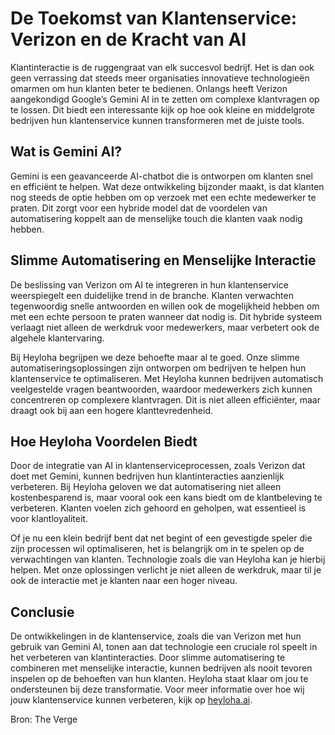 # De Toekomst van Klantenservice: Verizon en de Kracht van AI

Klantinteractie is de ruggengraat van elk succesvol bedrijf. Het is dan ook geen verrassing dat steeds meer organisaties innovatieve technologieën omarmen om hun klanten beter te bedienen. Onlangs heeft Verizon aangekondigd Google’s Gemini AI in te zetten om complexe klantvragen op te lossen. Dit biedt een interessante kijk op hoe ook kleine en middelgrote bedrijven hun klantenservice kunnen transformeren met de juiste tools.

## Wat is Gemini AI?

Gemini is een geavanceerde AI-chatbot die is ontworpen om klanten snel en efficiënt te helpen. Wat deze ontwikkeling bijzonder maakt, is dat klanten nog steeds de optie hebben om op verzoek met een echte medewerker te praten. Dit zorgt voor een hybride model dat de voordelen van automatisering koppelt aan de menselijke touch die klanten vaak nodig hebben.

## Slimme Automatisering en Menselijke Interactie

De beslissing van Verizon om AI te integreren in hun klantenservice weerspiegelt een duidelijke trend in de branche. Klanten verwachten tegenwoordig snelle antwoorden en willen ook de mogelijkheid hebben om met een echte persoon te praten wanneer dat nodig is. Dit hybride systeem verlaagt niet alleen de werkdruk voor medewerkers, maar verbetert ook de algehele klantervaring.

Bij Heyloha begrijpen we deze behoefte maar al te goed. Onze slimme automatiseringsoplossingen zijn ontworpen om bedrijven te helpen hun klantenservice te optimaliseren. Met Heyloha kunnen bedrijven automatisch veelgestelde vragen beantwoorden, waardoor medewerkers zich kunnen concentreren op complexere klantvragen. Dit is niet alleen efficiënter, maar draagt ook bij aan een hogere klanttevredenheid.

## Hoe Heyloha Voordelen Biedt

Door de integratie van AI in klantenserviceprocessen, zoals Verizon dat doet met Gemini, kunnen bedrijven hun klantinteracties aanzienlijk verbeteren. Bij Heyloha geloven we dat automatisering niet alleen kostenbesparend is, maar vooral ook een kans biedt om de klantbeleving te verbeteren. Klanten voelen zich gehoord en geholpen, wat essentieel is voor klantloyaliteit.

Of je nu een klein bedrijf bent dat net begint of een gevestigde speler die zijn processen wil optimaliseren, het is belangrijk om in te spelen op de verwachtingen van klanten. Technologie zoals die van Heyloha kan je hierbij helpen. Met onze oplossingen verlicht je niet alleen de werkdruk, maar til je ook de interactie met je klanten naar een hoger niveau.

## Conclusie

De ontwikkelingen in de klantenservice, zoals die van Verizon met hun gebruik van Gemini AI, tonen aan dat technologie een cruciale rol speelt in het verbeteren van klantinteracties. Door slimme automatisering te combineren met menselijke interactie, kunnen bedrijven als nooit tevoren inspelen op de behoeften van hun klanten. Heyloha staat klaar om jou te ondersteunen bij deze transformatie. Voor meer informatie over hoe wij jouw klantenservice kunnen verbeteren, kijk op [heyloha.ai](https://heyloha.ai).  

Bron: The Verge